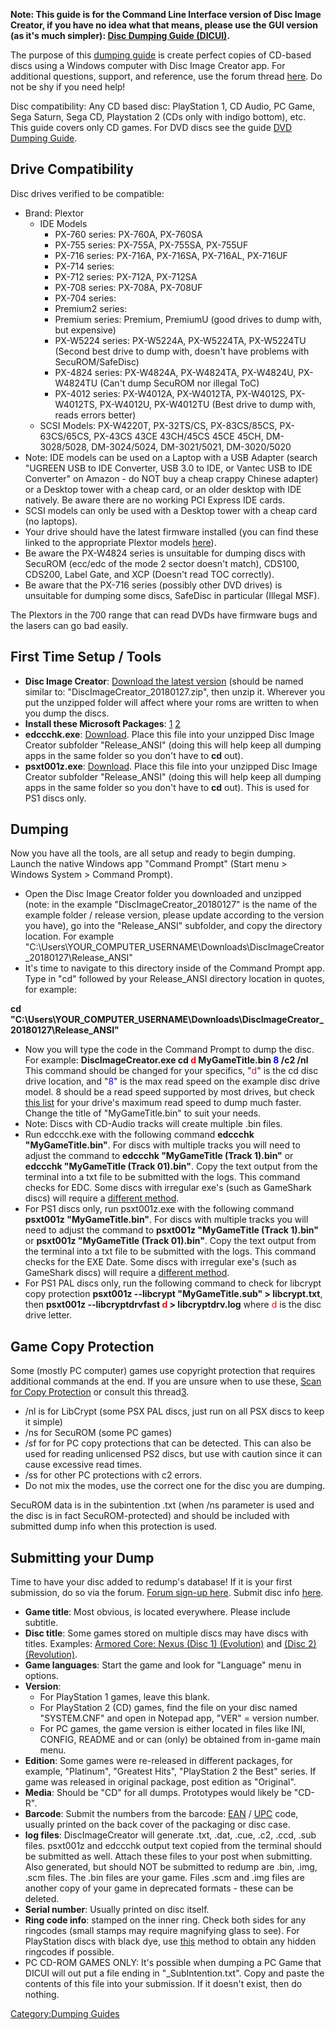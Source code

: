 **Note: This guide is for the Command Line Interface version of Disc
Image Creator, if you have no idea what that means, please use the GUI
version (as it's much simpler): [Disc Dumping Guide
(DICUI)](Disc_Dumping_Guide_\(DICUI\) "wikilink").**

The purpose of this [dumping guide](Dumping-Guides "wikilink") is create
perfect copies of CD-based discs using a Windows computer with Disc
Image Creator app. For additional questions, support, and reference, use
the forum thread
[here](http://forum.redump.org/topic/10483/discimagecreator/). Do not be
shy if you need help\!

Disc compatibility: Any CD based disc: PlayStation 1, CD Audio, PC Game,
Sega Saturn, Sega CD, Playstation 2 (CDs only with indigo bottom), etc.
This guide covers only CD games. For DVD discs see the guide [DVD
Dumping Guide](DVD_Dumping_Guide_\(Disc_Image_Creator\) "wikilink").

## Drive Compatibility

Disc drives verified to be compatible:

  - Brand: Plextor
      - IDE Models
          - PX-760 series: PX-760A, PX-760SA
          - PX-755 series: PX-755A, PX-755SA, PX-755UF
          - PX-716 series: PX-716A, PX-716SA, PX-716AL, PX-716UF
          - PX-714 series:
          - PX-712 series: PX-712A, PX-712SA
          - PX-708 series: PX-708A, PX-708UF
          - PX-704 series:
          - Premium2 series:
          - Premium series: Premium, PremiumU (good drives to dump with,
            but expensive)
          - PX-W5224 series: PX-W5224A, PX-W5224TA, PX-W5224TU (Second
            best drive to dump with, doesn't have problems with
            SecuROM/SafeDisc)
          - PX-4824 series: PX-W4824A, PX-W4824TA, PX-W4824U, PX-W4824TU
            (Can't dump SecuROM nor illegal ToC)
          - PX-4012 series: PX-W4012A, PX-W4012TA, PX-W4012S,
            PX-W4012TS, PX-W4012U, PX-W4012TU (Best drive to dump with,
            reads errors better)
      - SCSI Models: PX-W4220T, PX-32TS/CS, PX-83CS/85CS, PX-63CS/65CS,
        PX-43CS 43CE 43CH/45CS 45CE 45CH, DM-3028/5028, DM-3024/5024,
        DM-3021/5021, DM-3020/5020
  - Note: IDE models can be used on a Laptop with a USB Adapter (search
    "UGREEN USB to IDE Converter, USB 3.0 to IDE, or Vantec USB to IDE
    Converter" on Amazon - do NOT buy a cheap crappy Chinese adapter) or
    a Desktop tower with a cheap card, or an older desktop with IDE
    natively. Be aware there are no working PCI Express IDE cards.
  - SCSI models can only be used with a Desktop tower with a cheap card
    (no laptops).
  - Your drive should have the latest firmware installed (you can find
    these linked to the appropriate Plextor models
    [here](#CD-Rom_.2F_CD-Audio "wikilink")).
  - Be aware the PX-W4824 series is unsuitable for dumping discs with
    SecuROM (ecc/edc of the mode 2 sector doesn't match), CDS100,
    CDS200, Label Gate, and XCP (Doesn't read TOC correctly).
  - Be aware that the PX-716 series (possibly other DVD drives) is
    unsuitable for dumping some discs, SafeDisc in particular (Illegal
    MSF).

The Plextors in the 700 range that can read DVDs have firmware bugs and
the lasers can go bad easily.

## First Time Setup / Tools

  - **Disc Image Creator**: [Download the latest
    version](https://github.com/saramibreak/DiscImageCreator/releases)
    (should be named similar to: "DiscImageCreator_20180127.zip", then
    unzip it. Wherever you put the unzipped folder will affect where
    your roms are written to when you dump the discs.
  - **Install these Microsoft Packages**:
    [1](https://www.microsoft.com/en-us/download/details.aspx?id=49981)
    [2](https://www.microsoft.com/en-us/download/details.aspx?id=52685)
  - **edccchk.exe**:
    [Download](http://redump.org/download/edccchk-1.26.rar). Place this
    file into your unzipped Disc Image Creator subfolder "Release_ANSI"
    (doing this will help keep all dumping apps in the same folder so
    you don't have to **cd** out).
  - **psxt001z.exe**:
    [Download](http://redump.org/download/psxt001z-0.21b1.7z). Place
    this file into your unzipped Disc Image Creator subfolder
    "Release_ANSI" (doing this will help keep all dumping apps in the
    same folder so you don't have to **cd** out). This is used for PS1
    discs only.

## Dumping

Now you have all the tools, are all setup and ready to begin dumping.
Launch the native Windows app "Command Prompt" (Start menu \> Windows
System \> Command Prompt).

  - Open the Disc Image Creator folder you downloaded and unzipped
    (note: in the example "DiscImageCreator_20180127" is the name of
    the example folder / release version, please update according to the
    version you have), go into the "Release_ANSI" subfolder, and copy
    the directory location. For example
    "C:\\Users\\YOUR_COMPUTER_USERNAME\\Downloads\\DiscImageCreator_20180127\\Release_ANSI"
  - It's time to navigate to this directory inside of the Command Prompt
    app. Type in "cd" followed by your Release_ANSI directory location
    in quotes, for example:

**cd
"C:\\Users\\YOUR_COMPUTER_USERNAME\\Downloads\\DiscImageCreator_20180127\\Release_ANSI"**

  - Now you will type the code in the Command Prompt to dump the disc.
    For example: **DiscImageCreator.exe cd
    <span style="color:red">d</span> MyGameTitle.bin
    <span style="color:#0000FF">8</span> /c2 /nl** This command should
    be changed for your specifics, "<span style="color:red">d</span>" is
    the cd disc drive location, and
    "<span style="color:#0000FF">8</span>" is the max read speed on the
    example disc drive model. 8 should be a read speed supported by most
    drives, but check [this list](Disc_Drive_Read_Speeds "wikilink") for
    your drive's maximum read speed to dump much faster. Change the
    title of "MyGameTitle.bin" to suit your needs.
  - Note: Discs with CD-Audio tracks will create multiple .bin files.
  - Run edccchk.exe with the following command **edccchk
    "MyGameTitle.bin"**. For discs with multiple tracks you will need to
    adjust the command to **edccchk "MyGameTitle (Track 1).bin"** or
    **edccchk "MyGameTitle (Track 01).bin"**. Copy the text output from
    the terminal into a txt file to be submitted with the logs. This
    command checks for EDC. Some discs with irregular exe's (such as
    GameShark discs) will require a [different
    method](PSX_Date_and_EDC_Check_on_Discs_with_Non-Standard_EXE "wikilink").
  - For PS1 discs only, run psxt001z.exe with the following command
    **psxt001z "MyGameTitle.bin"**. For discs with multiple tracks you
    will need to adjust the command to **psxt001z "MyGameTitle (Track
    1).bin"** or **psxt001z "MyGameTitle (Track 01).bin"**. Copy the
    text output from the terminal into a txt file to be submitted with
    the logs. This command checks for the EXE Date. Some discs with
    irregular exe's (such as GameShark discs) will require a [different
    method](PSX_Date_and_EDC_Check_on_Discs_with_Non-Standard_EXE "wikilink").
  - For PS1 PAL discs only, run the following command to check for
    libcrypt copy protection **psxt001z --libcrypt "MyGameTitle.sub" \>
    libcrypt.txt**, then **psxt001z --libcryptdrvfast
    <span style="color:red">d</span> \> libcryptdrv.log** where
    <span style="color:red">d</span> is the disc drive letter.

## Game Copy Protection

Some (mostly PC computer) games use copyright protection that requires
additional commands at the end. If you are unsure when to use these,
[Scan for Copy
Protection](Scanning_for_Copy_Protection_Guide "wikilink") or consult
this thread[3](http://forum.redump.org/topic/10483/discimagecreator/).

  - /nl is for LibCrypt (some PSX PAL discs, just run on all PSX discs
    to keep it simple)
  - /ns for SecuROM (some PC games)
  - /sf for for PC copy protections that can be detected. This can also
    be used for reading unlicensed PS2 discs, but use with caution since
    it can cause excessive read times.
  - /ss for other PC protections with c2 errors.
  - Do not mix the modes, use the correct one for the disc you are
    dumping.

SecuROM data is in the subintention .txt (when /ns parameter is used and
the disc is in fact SecuROM-protected) and should be included with
submitted dump info when this protection is used.

## Submitting your Dump

Time to have your disc added to redump's database\! If it is your first
submission, do so via the forum. [Forum sign-up
here](http://forum.redump.org/topic/12228/want-to-register-please-read-first/).
Submit disc info [here](http://forum.redump.org/forum/11/dumps/).

  - **Game title**: Most obvious, is located everywhere. Please include
    subtitle.
  - **Disc title**: Some games stored on multiple discs may have discs
    with titles. Examples: [Armored Core: Nexus (Disc 1)
    (Evolution)](http://redump.org/disc/15041/) and [(Disc 2)
    (Revolution)](http://redump.org/disc/15042/).
  - **Game languages**: Start the game and look for "Language" menu in
    options.
  - **Version**:
      - For PlayStation 1 games, leave this blank.
      - For PlayStation 2 (CD) games, find the file on your disc named
        "SYSTEM.CNF" and open in Notepad app, "VER" = version number.
      - For PC games, the game version is either located in files like
        INI, CONFIG, README and or can (only) be obtained from in-game
        main menu.
  - **Edition**: Some games were re-released in different packages, for
    example, "Platinum", "Greatest Hits", "PlayStation 2 the Best"
    series. If game was released in original package, post edition as
    "Original".
  - **Media**: Should be "CD" for all dumps. Prototypes would likely be
    "CD-R".
  - **Barcode**: Submit the numbers from the barcode:
    [EAN](http://en.wikipedia.org/wiki/European_Article_Number) /
    [UPC](http://en.wikipedia.org/wiki/Universal_Product_Code) code,
    usually printed on the back cover of the packaging or disc case.
  - **log files**: DiscImageCreator will generate .txt, .dat, .cue, .c2,
    .ccd, .sub files. psxt001z and edccchk output text copied from the
    terminal should be submitted as well. Attach these files to your
    post when submitting. Also generated, but should NOT be submitted to
    redump are .bin, .img, .scm files. The .bin files are your game.
    Files .scm and .img files are another copy of your game in
    deprecated formats - these can be deleted.
  - **Serial number**: Usually printed on disc itself.
  - **Ring code info**: stamped on the inner ring. Check both sides for
    any ringcodes (small stamps may require magnifying glass to see).
    For PlayStation discs with black dye, use
    [this](http://forum.redump.org/post/56100/#p56100) method to obtain
    any hidden ringcodes if possible.
  - PC CD-ROM GAMES ONLY: It's possible when dumping a PC Game that
    DICUI will out put a file ending in "_SubIntention.txt". Copy and
    paste the contents of this file into your submission. If it doesn't
    exist, then do nothing.

[Category:Dumping Guides](Category:Dumping_Guides "wikilink")